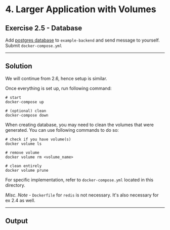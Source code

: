 # 4. Larger Application with Volumes

## Exercise 2.5 - Database

Add [postgres database](https://hub.docker.com/_/postgres/) to `example-backend` and send message to yourself. Submit `docker-compose.yml`

---

## Solution

We will continue from 2.6, hence setup is similar.

Once everything is set up, run following command:

```docker
# start
docker-compose up

# (optional) clean
docker-compose down
```

When creating database, you may need to clean the volumes that were generated. You can use following commands to do so:

```docker
# check if you have volume(s)
docker volume ls

# remove volume
docker volume rm <volume_name>

# clean entirely
docker volume prune
```


For specific implementation, refer to `docker-compose.yml` located in this directory.

*Misc. Note* - `Dockerfile` for `redis` is not necessary. It's also necessary for ex 2.4 as well.

---

## Output